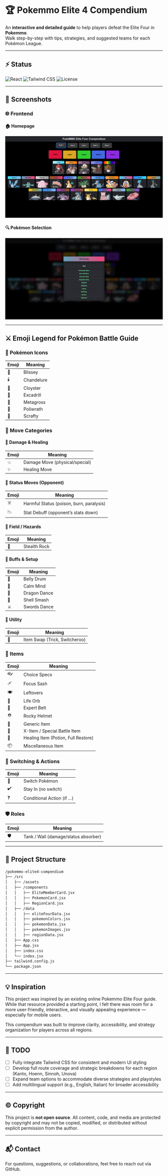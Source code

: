 # 🏆 Pokemmo Elite 4 Compendium

An **interactive and detailed guide** to help players defeat the Elite Four in **Pokemmo**.  
Walk step-by-step with tips, strategies, and suggested teams for each Pokémon League.

---

## ⚡ Status

![React](https://img.shields.io/badge/React-18.2.0-blue?logo=react&logoColor=white)
![Tailwind CSS](https://img.shields.io/badge/TailwindCSS-3.3.3-skyblue?logo=tailwind-css&logoColor=white)
![License](https://img.shields.io/badge/License-Proprietary-red)

---

## 📸 Screenshots

### 🌐 Frontend

#### 🏠 Homepage
![Homepage Screenshot](./screenshots/frontend-home.png)

#### 🔍 Pokémon Selection
![Pokemon Selection Screenshot](./screenshots/pokemon-selection.png)

---

## ⚔️ Emoji Legend for Pokémon Battle Guide

### 🐾 Pokémon Icons
| Emoji | Meaning |
|-------|---------|
| 🥚 | Blissey |
| 🕯️ | Chandelure |
| 🐚 | Cloyster |
| 🐹 | Excadrill |
| 🤖 | Metagross |
| 🐸 | Poliwrath |
| 🦎 | Scrafty |

### 📜 Move Categories

#### 🔹 Damage & Healing
| Emoji | Meaning |
|-------|---------|
| 💥 | Damage Move (physical/special) |
| ✨ | Healing Move |

#### 🔹 Status Moves (Opponent)
| Emoji | Meaning |
|-------|---------|
| ☠️ | Harmful Status (poison, burn, paralysis) |
| 📉 | Stat Debuff (opponent’s stats down) |

#### 🔹 Field / Hazards
| Emoji | Meaning |
|-------|---------|
| 📌 | Stealth Rock |

#### 🔹 Buffs & Setup
| Emoji | Meaning |
|-------|---------|
| 🥁 | Belly Drum |
| 🧠 | Calm Mind |
| 🐉 | Dragon Dance |
| 🦀 | Shell Smash |
| ⚔️ | Swords Dance |

#### 🔹 Utility
| Emoji | Meaning |
|-------|---------|
| 🔁 | Item Swap (Trick, Switcheroo) |

### 🎒 Items
| Emoji | Meaning |
|-------|---------|
| 👓 | Choice Specs |
| 🩹 | Focus Sash |
| 🍽️ | Leftovers |
| 🔮 | Life Orb |
| 🥋 | Expert Belt |
| ⛑️ | Rocky Helmet |
| 🎒 | Generic Item |
| 🧪 | X-Item / Special Battle Item |
| 💊 | Healing Item (Potion, Full Restore) |
| 📦 | Miscellaneous Item |

### 🔄 Switching & Actions
| Emoji | Meaning |
|-------|---------|
| 🔄 | Switch Pokémon |
| ✔️ | Stay In (no switch) |
| ❓ | Conditional Action (if …) |

### 🛡️ Roles
| Emoji | Meaning |
|-------|---------|
| 🛡️ | Tank / Wall (damage/status absorber) |

---

## 📁 Project Structure

```bash
/pokemmo-elite4-compendium
├── /src
│   ├── /assets
│   ├── /components
│   │   ├── EliteMemberCard.jsx
│   │   ├── PokemonCard.jsx
│   │   ├── RegionCard.jsx
│   ├── /data
│   │   ├── eliteFourData.jsx
│   │   ├── pokemonColors.jsx
│   │   ├── pokemonData.jsx
│   │   ├── pokemonImages.jsx
│   │   ├── regionData.jsx
│   ├── App.css
│   ├── App.jsx
│   ├── index.css
│   └── index.jsx
├── tailwind.config.js
└── package.json
```

---

## 💡 Inspiration

This project was inspired by an existing online Pokemmo Elite Four guide.  
While that resource provided a starting point, I felt there was room for a more user-friendly, interactive, and visually appealing experience — especially for mobile users.

This compendium was built to improve clarity, accessibility, and strategy organization for players across all regions.

---

## 🔮 TODO

* [ ] Fully integrate Tailwind CSS for consistent and modern UI styling
* [ ] Develop full route coverage and strategic breakdowns for each region (Kanto, Hoenn, Sinnoh, Unova)
* [ ] Expand team options to accommodate diverse strategies and playstyles
* [ ] Add multilingual support (e.g., English, Italian) for broader accessibility

---

## ©️ Copyright

This project is **not open source**.
All content, code, and media are protected by copyright and may not be copied, modified, or distributed without explicit permission from the author.

---

## 📬 Contact

For questions, suggestions, or collaborations, feel free to reach out via GitHub.
